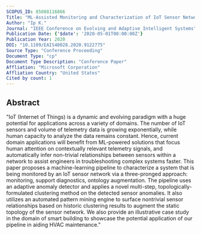 ```yaml
---
SCOPUS_ID: 85088116866
Title: "ML-Assisted Monitoring and Characterization of IoT Sensor Networks"
Author: "Ip K."
Journal: "IEEE Conference on Evolving and Adaptive Intelligent Systems"
Publication Date: {'$date': '2020-05-01T00:00:00Z'}
Publication Year: 2020
DOI: "10.1109/EAIS48028.2020.9122775"
Source Type: "Conference Proceeding"
Document Type: "cp"
Document Type Description: "Conference Paper"
Affliation: "Microsoft Corporation"
Affliation Country: "United States"
Cited by count: 1
---
```


## Abstract
"IoT (Internet of Things) is a dynamic and evolving paradigm with a huge potential for applications across a variety of domains. The number of IoT sensors and volume of telemetry data is growing exponentially, while human capacity to analyze the data remains constant. Hence, current domain applications will benefit from ML-powered solutions that focus human attention on contextually relevant telemetry signals, and automatically infer non-trivial relationships between sensors within a network to assist engineers in troubleshooting complex systems faster. This paper proposes a machine-learning pipeline to characterize a system that is being monitored by an IoT sensor network via a three-pronged approach: monitoring, support diagnostics, ontology augmentation. The pipeline uses an adaptive anomaly detector and applies a novel multi-step, topologically-formulated clustering method on the detected sensor anomalies. It also utilizes an automated pattern mining engine to surface nontrivial sensor relationships based on historic clustering results to augment the static topology of the sensor network. We also provide an illustrative case study in the domain of smart building to showcase the potential application of our pipeline in aiding HVAC maintenance."
